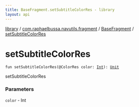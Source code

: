 ```yaml
---
title: BaseFragment.setSubtitleColorRes - library
layout: api
---
```


<div class='api-docs-breadcrumbs'><a href="../../index.html">library</a> / <a href="../index.html">com.raphaelbussa.navutils.fragment</a> / <a href="index.html">BaseFragment</a> / <a href="./set-subtitle-color-res.html">setSubtitleColorRes</a></div>

# setSubtitleColorRes

<div class="signature"><code><span class="keyword">fun </span><span class="identifier">setSubtitleColorRes</span><span class="symbol">(</span><span class="identifier">@ColorRes</span> <span class="parameterName" id="com.raphaelbussa.navutils.fragment.BaseFragment$setSubtitleColorRes(kotlin.Int)/color">color</span><span class="symbol">:</span>&nbsp;<a href="https://kotlinlang.org/api/latest/jvm/stdlib/kotlin/-int/index.html"><span class="identifier">Int</span></a><span class="symbol">)</span><span class="symbol">: </span><a href="https://kotlinlang.org/api/latest/jvm/stdlib/kotlin/-unit/index.html"><span class="identifier">Unit</span></a></code></div>

setSubtitleColorRes

### Parameters

<code>color</code> - Int
